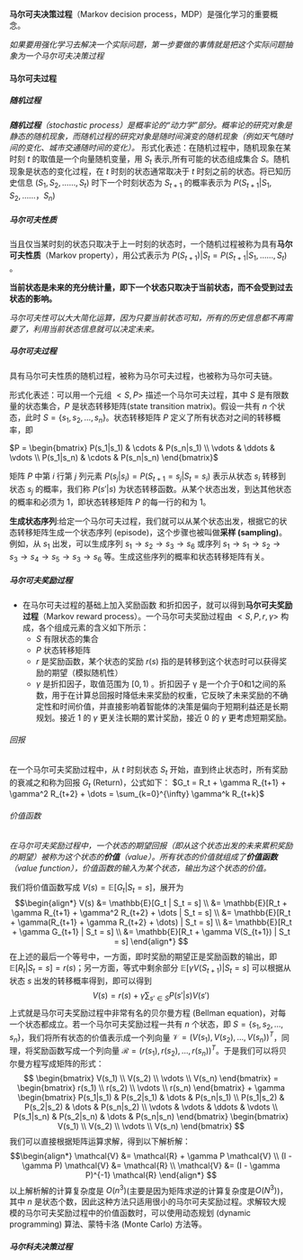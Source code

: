 **马尔可夫决策过程**（Markov decision process，MDP）是强化学习的重要概念。

*如果要用强化学习去解决一个实际问题，第一步要做的事情就是把这个实际问题抽象为一个马尔可夫决策过程*

#### 马尔可夫过程
##### 随机过程
***随机过程**（stochastic process）是概率论的“动力学”部分。概率论的研究对象是静态的随机现象，而随机过程的研究对象是随时间演变的随机现象（例如天气随时间的变化、城市交通随时间的变化）。*
形式化表述：在随机过程中，随机现象在某时刻 $t$ 的取值是一个向量随机变量，用 $S_{t}$ 表示,所有可能的状态组成集合 $S$。随机现象是状态的变化过程，在 $t$ 时刻的状态通常取决于 $t$ 时刻之前的状态。将已知历史信息 $(S_{1},S_{2},……,S_{t})$ 时下一个时刻状态为 $S_{t+1}$ 的概率表示为 $P(S_{t+1}|S_{1},S_{2},……，S_{n})$ 

##### 马尔可夫性质
当且仅当某时刻的状态只取决于上一时刻的状态时，一个随机过程被称为具有**马尔可夫性质**（Markov property），用公式表示为 $P(S_{t+1})|S_{t} = P(S_{t+1}|S_{1},……,S_{t})$ 。

**当前状态是未来的充分统计量，即下一个状态只取决于当前状态，而不会受到过去状态的影响。**

*马尔可夫性可以大大简化运算，因为只要当前状态可知，所有的历史信息都不再需要了，利用当前状态信息就可以决定未来。*

##### 马尔可夫过程
具有马尔可夫性质的随机过程，被称为马尔可夫过程，也被称为马尔可夫链。

形式化表述：可以用一个元组 $<S,P>$ 描述一个马尔可夫过程，其中 $S$ 是有限数量的状态集合，$P$ 是状态转移矩阵(state transition matrix)。假设一共有 $n$ 个状态，此时 $S = \{s_1, s_2, \dots, s_n\}$。状态转移矩阵 $P$ 定义了所有状态对之间的转移概率，即 

$P = \begin{bmatrix} P(s_1|s_1) & \cdots & P(s_n|s_1) \\ \vdots & \ddots & \vdots \\ P(s_1|s_n) & \cdots & P(s_n|s_n) \end{bmatrix}$

矩阵 $P$ 中第 $i$ 行第 $j$ 列元素 $P(s_j|s_i) = P(S_{t+1} = s_j | S_t = s_i)$ 表示从状态 $s_i$ 转移到状态 $s_j$ 的概率，我们称 $P(s'|s)$ 为状态转移函数。从某个状态出发，到达其他状态的概率和必须为 1，即状态转移矩阵 $P$ 的每一行的和为 1。

**生成状态序列**:给定一个马尔可夫过程，我们就可以从某个状态出发，根据它的状态转移矩阵生成一个状态序列 (episode)，这个步骤也被叫做**采样 (sampling)**。例如，从 $s_1$ 出发，可以生成序列 $s_1 \to s_2 \to s_3 \to s_6$ 或序列 $s_1 \to s_1 \to s_2 \to s_3 \to s_4 \to s_5 \to s_3 \to s_6$ 等。生成这些序列的概率和状态转移矩阵有关。

##### 马尔可夫奖励过程
- 在马尔可夫过程的基础上加入奖励函数 和折扣因子，就可以得到**马尔可夫奖励过程**（Markov reward process）。一个马尔可夫奖励过程由 $<S,P,r,\gamma>$  构成，各个组成元素的含义如下所示：
	- $S$ 有限状态的集合
	- $P$ 状态转移矩阵
	- $r$ 是奖励函数，某个状态的奖励 $r(s)$ 指的是转移到这个状态时可以获得奖励的期望（模拟随机性）
	- $\gamma$ 是折扣因子，取值范围为 $[0,1)$ 。折扣因子 γ 是一个介于0和1之间的系数，用于在计算总回报时降低未来奖励的权重，它反映了未来奖励的不确定性和时间价值，并直接影响着智能体的决策是偏向于短期利益还是长期规划。接近 1 的 $\gamma$ 更关注长期的累计奖励，接近 0 的 $\gamma$ 更考虑短期奖励。 

###### 回报
在一个马尔可夫奖励过程中，从 $t$ 时刻状态 $S_t$ 开始，直到终止状态时，所有奖励的衰减之和称为回报 $G_t$ (Return)，公式如下： 
$G_t = R_t + \gamma R_{t+1} + \gamma^2 R_{t+2} + \dots = \sum_{k=0}^{\infty} \gamma^k R_{t+k}$
###### 价值函数
*在马尔可夫奖励过程中，一个状态的期望回报（即从这个状态出发的未来累积奖励的期望）被称为这个状态的**价值**（value）。所有状态的价值就组成了**价值函数**（value function），价值函数的输入为某个状态，输出为这个状态的价值。*

我们将价值函数写成 $V(s) = \mathbb{E}[G_t | S_t=s]$，展开为
$$\begin{align*} V(s) &= \mathbb{E}[G_t | S_t = s] \\ &= \mathbb{E}[R_t + \gamma R_{t+1} + \gamma^2 R_{t+2} + \dots | S_t = s] \\ &= \mathbb{E}[R_t + \gamma(R_{t+1} + \gamma R_{t+2} + \dots) | S_t = s] \\ &= \mathbb{E}[R_t + \gamma G_{t+1} | S_t = s] \\ &= \mathbb{E}[R_t + \gamma V(S_{t+1}) | S_t = s] \end{align*} $$在上述的最后一个等号中，一方面，即时奖励的期望正是奖励函数的输出，即 $\mathbb{E}[R_t | S_t=s] = r(s)$；另一方面，等式中剩余部分 $\mathbb{E}[\gamma V(S_{t+1}) | S_t = s]$ 可以根据从状态 $s$ 出发的转移概率得到，即可以得到 $$V(s) = r(s) + \gamma \sum_{s' \in S} P(s'|s) V(s')  $$上式就是马尔可夫奖励过程中非常有名的贝尔曼方程 (Bellman equation)，对每一个状态都成立。若一个马尔可夫奖励过程一共有 $n$ 个状态，即 $S = \{s_1, s_2, \dots, s_n\}$，我们将所有状态的价值表示成一个列向量 $\mathcal{V} = (V(s_1), V(s_2), \dots, V(s_n))^T$，同理，将奖励函数写成一个列向量 $\mathcal{R} = (r(s_1), r(s_2), \dots, r(s_n))^T$。于是我们可以将贝尔曼方程写成矩阵的形式：$$ \begin{bmatrix} V(s_1) \\ V(s_2) \\ \vdots \\ V(s_n) \end{bmatrix} = \begin{bmatrix} r(s_1) \\ r(s_2) \\ \vdots \\ r(s_n) \end{bmatrix} + \gamma \begin{bmatrix} P(s_1|s_1) & P(s_2|s_1) & \dots & P(s_n|s_1) \\ P(s_1|s_2) & P(s_2|s_2) & \dots & P(s_n|s_2) \\ \vdots & \vdots & \ddots & \vdots \\ P(s_1|s_n) & P(s_2|s_n) & \dots & P(s_n|s_n) \end{bmatrix} \begin{bmatrix} V(s_1) \\ V(s_2) \\ \vdots \\ V(s_n) \end{bmatrix}  $$我们可以直接根据矩阵运算求解，得到以下解析解： $$\begin{align*} \mathcal{V} &= \mathcal{R} + \gamma P \mathcal{V} \\ (I - \gamma P) \mathcal{V} &= \mathcal{R} \\ \mathcal{V} &= (I - \gamma P)^{-1} \mathcal{R} \end{align*} $$以上解析解的计算复杂度是 $O(n^3)$(主要是因为矩阵求逆的计算复杂度是$O(N^3)$)，其中 $n$ 是状态个数，因此这种方法只适用很小的马尔可夫奖励过程。求解较大规模的马尔可夫奖励过程中的价值函数时，可以使用动态规划 (dynamic programming) 算法、蒙特卡洛 (Monte Carlo) 方法等。
##### 马尔科夫决策过程

